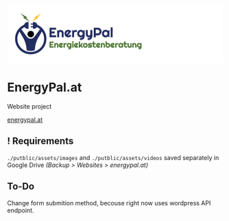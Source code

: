 <div style="background-color:white; padding: 1rem;">
<a href="https://github.com/juliuszlioba/energypal-astro">
  <img src="./public/assets/EnergyPal_Logo_300x100.png" alt="Logo" width="300" height="100">
</a>
</div>

# EnergyPal.at

Website project

[energypal.at](https://energypal.at)

## ! Requirements

`./putblic/assets/images` and `./putblic/assets/videos` saved separately in Google Drive _(Backup > Websites > energypal.at)_

## To-Do

Change form submition method, becouse right now uses wordpress API endpoint.